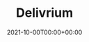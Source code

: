 ---
title: Delivrium
stack: MERN
slug: https://delivriumfront.osc-fr1.scalingo.io/
date: 2021-10-00T00:00+00:00
thumbs: ../images/img/livre.jpg
repofront: https://github.com/Stilgaar/delivirum-front-reactjs
repoback: https://github.com/Stilgaar/delivrium-back-nodejs-expressjs
---